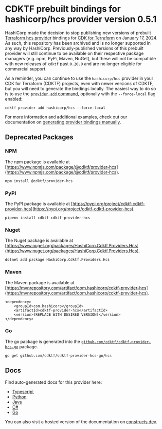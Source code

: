 # CDKTF prebuilt bindings for hashicorp/hcs provider version 0.5.1

HashiCorp made the decision to stop publishing new versions of prebuilt [Terraform hcs provider](https://registry.terraform.io/providers/hashicorp/hcs/0.5.1) bindings for [CDK for Terraform](https://cdk.tf) on January 17, 2024. As such, this repository has been archived and is no longer supported in any way by HashiCorp. Previously-published versions of this prebuilt provider will still continue to be available on their respective package managers (e.g. npm, PyPi, Maven, NuGet), but these will not be compatible with new releases of `cdktf` past `0.20.0` and are no longer eligible for commercial support.

As a reminder, you can continue to use the `hashicorp/hcs` provider in your CDK for Terraform (CDKTF) projects, even with newer versions of CDKTF, but you will need to generate the bindings locally. The easiest way to do so is to use the [`provider add` command](https://developer.hashicorp.com/terraform/cdktf/cli-reference/commands#provider-add), optionally with the `--force-local` flag enabled:

`cdktf provider add hashicorp/hcs --force-local`

For more information and additional examples, check out our documentation on [generating provider bindings manually](https://cdk.tf/imports).

## Deprecated Packages

### NPM

The npm package is available at [https://www.npmjs.com/package/@cdktf/provider-hcs](https://www.npmjs.com/package/@cdktf/provider-hcs).

`npm install @cdktf/provider-hcs`

### PyPI

The PyPI package is available at [https://pypi.org/project/cdktf-cdktf-provider-hcs](https://pypi.org/project/cdktf-cdktf-provider-hcs).

`pipenv install cdktf-cdktf-provider-hcs`

### Nuget

The Nuget package is available at [https://www.nuget.org/packages/HashiCorp.Cdktf.Providers.Hcs](https://www.nuget.org/packages/HashiCorp.Cdktf.Providers.Hcs).

`dotnet add package HashiCorp.Cdktf.Providers.Hcs`

### Maven

The Maven package is available at [https://mvnrepository.com/artifact/com.hashicorp/cdktf-provider-hcs](https://mvnrepository.com/artifact/com.hashicorp/cdktf-provider-hcs).

```
<dependency>
    <groupId>com.hashicorp</groupId>
    <artifactId>cdktf-provider-hcs</artifactId>
    <version>[REPLACE WITH DESIRED VERSION]</version>
</dependency>
```

### Go

The go package is generated into the [`github.com/cdktf/cdktf-provider-hcs-go`](https://github.com/cdktf/cdktf-provider-hcs-go) package.

`go get github.com/cdktf/cdktf-provider-hcs-go/hcs`

## Docs

Find auto-generated docs for this provider here:

* [Typescript](./docs/API.typescript.md)
* [Python](./docs/API.python.md)
* [Java](./docs/API.java.md)
* [C#](./docs/API.csharp.md)
* [Go](./docs/API.go.md)

You can also visit a hosted version of the documentation on [constructs.dev](https://constructs.dev/packages/@cdktf/provider-hcs).
